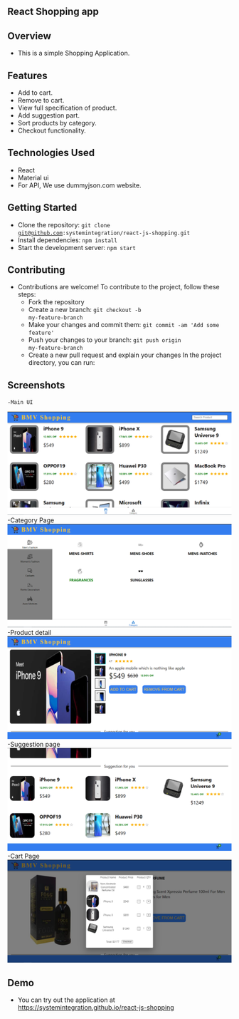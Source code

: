 ## React Shopping app

## Overview
  - This is a simple Shopping Application.

## Features
  - Add to cart.
  - Remove to cart.
  - View full specification of product.
  - Add suggestion part.
  - Sort products by category.
  - Checkout functionality.

## Technologies Used
  - React
  - Material ui
  - For API, We use dummyjson.com website.


## Getting Started
  - Clone the repository: <code>git clone git@github.com:systemintegration/react-js-shopping.git</code>
  - Install dependencies: <code>npm install</code>
  - Start the development server: <code>npm start</code>

## Contributing
  - Contributions are welcome! To contribute to the project, follow these steps:
    - Fork the repository
    - Create a new branch: <code>git checkout -b my-feature-branch</code>
    - Make your changes and commit them: <code>git commit -am 'Add some feature'</code>
    - Push your changes to your branch: <code>git push origin my-feature-branch</code>
    - Create a new pull request and explain your changes
In the project directory, you can run:

## Screenshots
    -Main UI
![MainUI.png](./MainUI.png)
    -Category Page
![CategoryPage.png](./CategoryPage.png)
    -Product detail
![Product_details.png](./Product_details.png)
    -Suggestion page
![SuggestionPage.png](./SuggestionPage.png)
    -Cart Page
![cartPage.png](./cartPage.png)

## Demo
   - You can try out the application at <a href="https://systemintegration.github.io/react-js-shopping">https://systemintegration.github.io/react-js-shopping</a>
